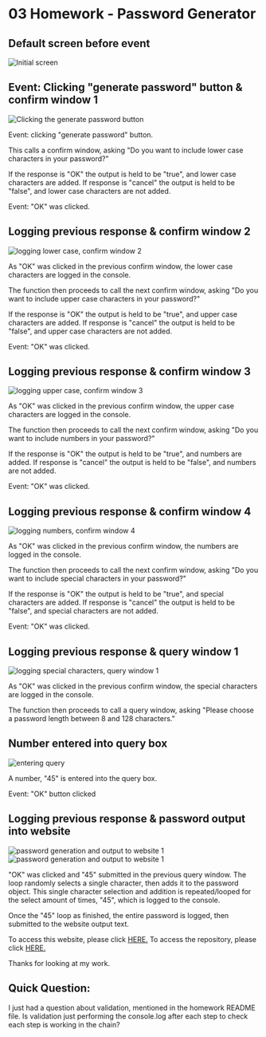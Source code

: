 # 03 Homework - Password Generator

## Default screen before event

![Initial screen](./Assets/images/picture1.png)

## Event: Clicking "generate password" button & confirm window 1

![Clicking the generate password button](./Assets/images/picture2.png)

Event: clicking "generate password" button. 

This calls a confirm window, asking "Do you want to include lower case characters in your password?"

If the response is "OK" the output is held to be "true", and lower case characters are added. If response is "cancel" the output is held to be "false", and lower case characters are not added. 

Event: "OK" was clicked.

## Logging previous response & confirm window 2

![logging lower case, confirm window 2](./Assets/images/picture3.png)

As "OK" was clicked in the previous confirm window, the lower case characters are logged in the console. 

The function then proceeds to call the next confirm window, asking "Do you want to include upper case characters in your password?"

If the response is "OK" the output is held to be "true", and upper case characters are added. If response is "cancel" the output is held to be "false", and upper case characters are not added. 

Event: "OK" was clicked.

## Logging previous response & confirm window 3

![logging upper case, confirm window 3](./Assets/images/picture4.png)

As "OK" was clicked in the previous confirm window, the upper case characters are logged in the console. 

The function then proceeds to call the next confirm window, asking "Do you want to include numbers in your password?"

If the response is "OK" the output is held to be "true", and numbers are added. If response is "cancel" the output is held to be "false", and numbers are not added. 

Event: "OK" was clicked.

## Logging previous response & confirm window 4

![logging numbers, confirm window 4](./Assets/images/picture5.png)

As "OK" was clicked in the previous confirm window, the numbers are logged in the console. 

The function then proceeds to call the next confirm window, asking "Do you want to include special characters in your password?"

If the response is "OK" the output is held to be "true", and special characters are added. If response is "cancel" the output is held to be "false", and special characters are not added. 

Event: "OK" was clicked.

## Logging previous response & query window 1

![logging special characters, query window 1](./Assets/images/picture6.png)

As "OK" was clicked in the previous confirm window, the special characters are logged in the console. 

The function then proceeds to call a query window, asking "Please choose a password length between 8 and 128 characters."

## Number entered into query box

![entering query](./Assets/images/picture7.png)

A number, "45" is entered into the query box.

Event: "OK" button clicked

## Logging previous response & password output into website

![password generation and output to website 1](./Assets/images/picture8.png)
![password generation and output to website 1](./Assets/images/picture9.png)

"OK" was clicked and "45" submitted in the previous query window. The loop randomly selects a single character, then adds it to the password object. This single character selection and addition is repeated/looped for the select amount of times, "45", which is logged to the console. 

Once the "45" loop as finished, the entire password is logged, then submitted to the website output text. 


To access this website, please click [HERE.](https://b3nj1e.github.io/03-Homework-Password-Generator/)
To access the repository, please click [HERE.](https://github.com/B3nj1e/03-Homework-Password-Generator)


Thanks for looking at my work. 

## Quick Question:

I just had a question about validation, mentioned in the homework README file. Is validation just performing the console.log after each step to check each step is working in the chain?



